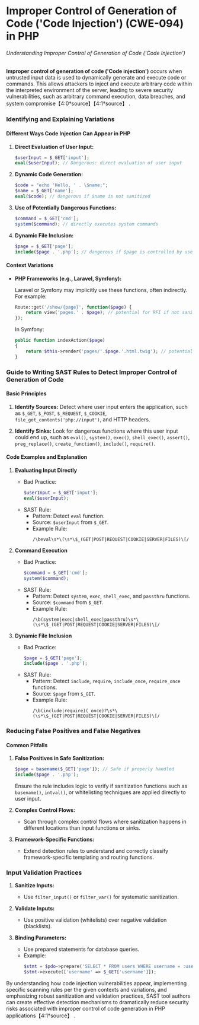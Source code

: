 # Improper Control of Generation of Code ('Code Injection') (CWE-094) in PHP

###### Understanding Improper Control of Generation of Code ('Code Injection')

**Improper control of generation of code ('Code injection')** occurs when untrusted input data is used to dynamically generate and execute code or commands. This allows attackers to inject and execute arbitrary code within the interpreted environment of the server, leading to severe security vulnerabilities, such as arbitrary command execution, data breaches, and system compromise【4:0†source】【4:1†source】 .

### Identifying and Explaining Variations

#### Different Ways Code Injection Can Appear in PHP

1. **Direct Evaluation of User Input:**
    ```php
    $userInput = $_GET['input'];
    eval($userInput); // Dangerous: direct evaluation of user input
    ```

2. **Dynamic Code Generation:**
    ```php
    $code = "echo 'Hello, ' . \$name;";
    $name = $_GET['name'];
    eval($code); // dangerous if $name is not sanitized
    ```

3. **Use of Potentially Dangerous Functions:**
    ```php
    $command = $_GET['cmd'];
    system($command); // directly executes system commands
    ```

4. **Dynamic File Inclusion:**
    ```php
    $page = $_GET['page'];
    include($page . '.php'); // dangerous if $page is controlled by user
    ```

#### Context Variations

- **PHP Frameworks (e.g., Laravel, Symfony):**

  Laravel or Symfony may implicitly use these functions, often indirectly. For example:
  
  ```php
  Route::get('/show/{page}', function($page) {
      return view('pages.' . $page); // potential for RFI if not sanitized
  });
  ```
  
  In Symfony:
  ```php
  public function indexAction($page)
  {
      return $this->render('pages/'.$page.'.html.twig'); // potential for RFI
  }
  ```

### Guide to Writing SAST Rules to Detect Improper Control of Generation of Code

#### Basic Principles

1. **Identify Sources:** Detect where user input enters the application, such as `$_GET`, `$_POST`, `$_REQUEST`, `$_COOKIE`, `file_get_contents('php://input')`, and HTTP headers.

2. **Identify Sinks:** Look for dangerous functions where this user input could end up, such as `eval()`, `system()`, `exec()`, `shell_exec()`, `assert()`, `preg_replace()`, `create_function()`, `include()`, `require()`.

#### Code Examples and Explanation

1. **Evaluating Input Directly**
    - Bad Practice:
      ```php
      $userInput = $_GET['input'];
      eval($userInput);
      ```
    - SAST Rule:
      - Pattern: Detect `eval` function.
      - Source: `$userInput` from `$_GET`.
      - Example Rule:
        ```regex
        /\beval\s*\(\s*\$_(GET|POST|REQUEST|COOKIE|SERVER|FILES)\[/
        ```

2. **Command Execution**
    - Bad Practice:
      ```php
      $command = $_GET['cmd'];
      system($command);
      ```
    - SAST Rule:
      - Pattern: Detect `system`, `exec`, `shell_exec`, and `passthru` functions.
      - Source: `$command` from `$_GET`.
      - Example Rule:
        ```regex
        /\b(system|exec|shell_exec|passthru)\s*\(\s*\$_(GET|POST|REQUEST|COOKIE|SERVER|FILES)\[/
        ```

3. **Dynamic File Inclusion**
    - Bad Practice:
      ```php
      $page = $_GET['page'];
      include($page . '.php');
      ```
    - SAST Rule:
      - Pattern: Detect `include`, `require`, `include_once`, `require_once` functions.
      - Source: `$page` from `$_GET`.
      - Example Rule:
        ```regex
        /\b(include|require)(_once)?\s*\(\s*\$_(GET|POST|REQUEST|COOKIE|SERVER|FILES)\[/
        ```

### Reducing False Positives and False Negatives

#### Common Pitfalls

1. **False Positives in Safe Sanitization:**
   ```php
   $page = basename($_GET['page']); // Safe if properly handled
   include($page . '.php');
   ```
   Ensure the rule includes logic to verify if sanitization functions such as `basename()`, `intval()`, or whitelisting techniques are applied directly to user input.
   
2. **Complex Control Flows:**
   - Scan through complex control flows where sanitization happens in different locations than input functions or sinks.
   
3. **Framework-Specific Functions:**
   - Extend detection rules to understand and correctly classify framework-specific templating and routing functions.

### Input Validation Practices

1. **Sanitize Inputs:**
   - Use `filter_input()` or `filter_var()` for systematic sanitization.

2. **Validate Inputs:**
   - Use positive validation (whitelists) over negative validation (blacklists).

3. **Binding Parameters:**
   - Use prepared statements for database queries.
   - Example:
     ```php
     $stmt = $pdo->prepare('SELECT * FROM users WHERE username = :username');
     $stmt->execute(['username' => $_GET['username']]);
     ```

By understanding how code injection vulnerabilities appear, implementing specific scanning rules per the given contexts and variations, and emphasizing robust sanitization and validation practices, SAST tool authors can create effective detection mechanisms to dramatically reduce security risks associated with improper control of code generation in PHP applications【4:1†source】  .